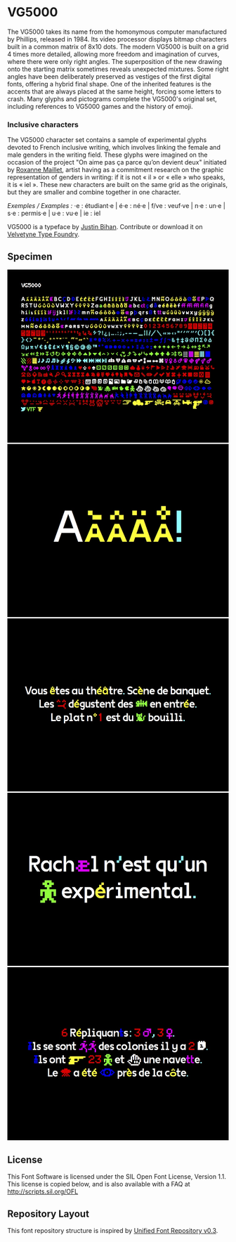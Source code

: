 # VG5000

The VG5000 takes its name from the homonymous computer manufactured by Phillips, released in 1984. Its video processor displays bitmap characters built in a common matrix of 8x10 dots. The modern VG5000 is built on a grid 4 times more detailed, allowing more freedom and imagination of curves, where there were only right angles. The superposition of the new drawing onto the starting matrix sometimes reveals unexpected mixtures. Some right angles have been deliberately preserved as vestiges of the first digital fonts, offering a hybrid final shape. One of the inherited features is the accents that are always placed at the same height, forcing some letters to crash. Many glyphs and pictograms complete the VG5000's original set, including references to VG5000 games and the history of emoji.

### Inclusive characters

The VG5000 character set contains a sample of experimental glyphs devoted to French
inclusive writing, which involves linking the female and male genders in the writing field. These
glyphs were imagined on the occasion of the project "On aime pas ça parce qu’on devient deux"
initiated by [Roxanne Maillet](http://caveclub.cc/), artist having as a commitment research on the graphic
representation of genders in writing: if it is not « il » or « elle » who speaks, it is « iel ». These
new characters are built on the same grid as the originals, but they are smaller and combine
together in one character.

*Exemples / Examples :*
·e : étudiant·e | é·e : né·e | f/ve : veuf·ve | n·e : un·e | s·e : permis·e | u·e : vu·e | ie : iel

VG5000 is a typeface by [Justin Bihan](http://www.cj2b.work).
Contribute or download it on [Velvetyne Type Foundry](http://velvetyne.fr/fonts/vg5000/).

## Specimen

![VG5000-specimen-01](documentation/specimen/specimen_rvb-01.jpg)
![VG5000-specimen-02](documentation/specimen/specimen_rvb-02.jpg)
![VG5000-specimen-03](documentation/specimen/specimen_rvb-03.jpg)
![VG5000-specimen-04](documentation/specimen/specimen_rvb-04.jpg)
![VG5000-specimen-05](documentation/specimen/specimen_rvb-05.jpg)

## License

This Font Software is licensed under the SIL Open Font License, Version 1.1.
This license is copied below, and is also available with a FAQ at
http://scripts.sil.org/OFL

## Repository Layout

This font repository structure is inspired by [Unified Font Repository v0.3](https://github.com/unified-font-repository/Unified-Font-Repository).
